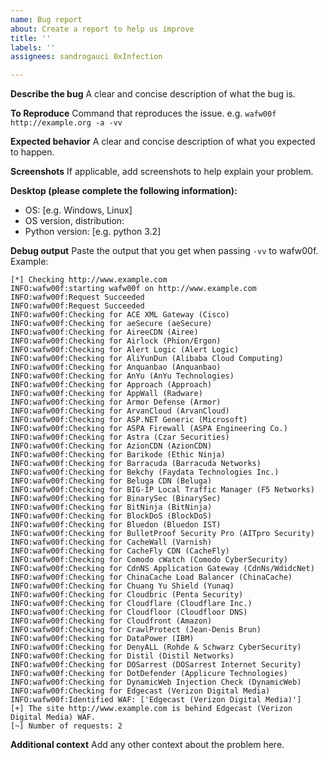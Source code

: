 ```yaml
---
name: Bug report
about: Create a report to help us improve
title: ''
labels: ''
assignees: sandrogauci 0xInfection

---
```


**Describe the bug**
A clear and concise description of what the bug is.

**To Reproduce**
Command that reproduces the issue. e.g. `wafw00f http://example.org -a -vv`

**Expected behavior**
A clear and concise description of what you expected to happen.

**Screenshots**
If applicable, add screenshots to help explain your problem.

**Desktop (please complete the following information):**
 - OS: [e.g. Windows, Linux]
 - OS version, distribution: 
 - Python version: [e.g. python 3.2]

**Debug output**
Paste the output that you get when passing `-vv` to wafw00f. Example:

```
[*] Checking http://www.example.com
INFO:wafw00f:starting wafw00f on http://www.example.com
INFO:wafw00f:Request Succeeded
INFO:wafw00f:Request Succeeded
INFO:wafw00f:Checking for ACE XML Gateway (Cisco)
INFO:wafw00f:Checking for aeSecure (aeSecure)
INFO:wafw00f:Checking for AireeCDN (Airee)
INFO:wafw00f:Checking for Airlock (Phion/Ergon)
INFO:wafw00f:Checking for Alert Logic (Alert Logic)
INFO:wafw00f:Checking for AliYunDun (Alibaba Cloud Computing)
INFO:wafw00f:Checking for Anquanbao (Anquanbao)
INFO:wafw00f:Checking for AnYu (AnYu Technologies)
INFO:wafw00f:Checking for Approach (Approach)
INFO:wafw00f:Checking for AppWall (Radware)
INFO:wafw00f:Checking for Armor Defense (Armor)
INFO:wafw00f:Checking for ArvanCloud (ArvanCloud)
INFO:wafw00f:Checking for ASP.NET Generic (Microsoft)
INFO:wafw00f:Checking for ASPA Firewall (ASPA Engineering Co.)
INFO:wafw00f:Checking for Astra (Czar Securities)
INFO:wafw00f:Checking for AzionCDN (AzionCDN)
INFO:wafw00f:Checking for Barikode (Ethic Ninja)
INFO:wafw00f:Checking for Barracuda (Barracuda Networks)
INFO:wafw00f:Checking for Bekchy (Faydata Technologies Inc.)
INFO:wafw00f:Checking for Beluga CDN (Beluga)
INFO:wafw00f:Checking for BIG-IP Local Traffic Manager (F5 Networks)
INFO:wafw00f:Checking for BinarySec (BinarySec)
INFO:wafw00f:Checking for BitNinja (BitNinja)
INFO:wafw00f:Checking for BlockDoS (BlockDoS)
INFO:wafw00f:Checking for Bluedon (Bluedon IST)
INFO:wafw00f:Checking for BulletProof Security Pro (AITpro Security)
INFO:wafw00f:Checking for CacheWall (Varnish)
INFO:wafw00f:Checking for CacheFly CDN (CacheFly)
INFO:wafw00f:Checking for Comodo cWatch (Comodo CyberSecurity)
INFO:wafw00f:Checking for CdnNS Application Gateway (CdnNs/WdidcNet)
INFO:wafw00f:Checking for ChinaCache Load Balancer (ChinaCache)
INFO:wafw00f:Checking for Chuang Yu Shield (Yunaq)
INFO:wafw00f:Checking for Cloudbric (Penta Security)
INFO:wafw00f:Checking for Cloudflare (Cloudflare Inc.)
INFO:wafw00f:Checking for Cloudfloor (Cloudfloor DNS)
INFO:wafw00f:Checking for Cloudfront (Amazon)
INFO:wafw00f:Checking for CrawlProtect (Jean-Denis Brun)
INFO:wafw00f:Checking for DataPower (IBM)
INFO:wafw00f:Checking for DenyALL (Rohde & Schwarz CyberSecurity)
INFO:wafw00f:Checking for Distil (Distil Networks)
INFO:wafw00f:Checking for DOSarrest (DOSarrest Internet Security)
INFO:wafw00f:Checking for DotDefender (Applicure Technologies)
INFO:wafw00f:Checking for DynamicWeb Injection Check (DynamicWeb)
INFO:wafw00f:Checking for Edgecast (Verizon Digital Media)
INFO:wafw00f:Identified WAF: ['Edgecast (Verizon Digital Media)']
[+] The site http://www.example.com is behind Edgecast (Verizon Digital Media) WAF.
[~] Number of requests: 2
```

**Additional context**
Add any other context about the problem here.
